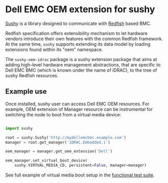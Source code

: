 
Dell EMC OEM extension for sushy
================================

[Sushy](https://opendev.org/openstack/sushy) is a library designed to
communicate with [Redfish](https://en.wikipedia.org/wiki/Redfish_(specification))
based BMC.

Redfish specification offers extensibility mechanism to let hardware vendors
introduce their own features with the common Redfish framework. At the same
time, `sushy` supports extending its data model by loading extensions found
within its "oem" namespace.

The `sushy-oem-idrac` package is a sushy extension package that aims at
adding high-level hardware management abstractions, that are specific to
Dell EMC BMC (which is known under the name of iDRAC), to the tree of sushy
Redfish resources.

Example use
-----------

Once installed, sushy user can access Dell EMC OEM resources. For example,
OEM extension of Manager resource can be instrumental for switching the
node to boot from a virtual media device:

```python

import sushy

root = sushy.Sushy('http://mydellemcbmc.example.com')
manager = root.get_manager('iDRAC.Embedded.1')

oem_manager = manager.get_oem_extension('Dell')

oem_manager.set_virtual_boot_device(
    sushy.VIRTUAL_MEDIA_CD, persistent=False, manager=manager)    
```

See full example of virtual media boot setup in the
[functional test suite](https://opendev.org/openstack/sushy-oem-idrac/src/branch/master/sushy_oem_idrac/tests/functional/vmedia_boot.py).
